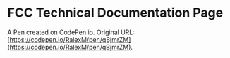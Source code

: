 # FCC Technical Documentation Page

A Pen created on CodePen.io. Original URL: [https://codepen.io/RalexM/pen/qBjmrZM](https://codepen.io/RalexM/pen/qBjmrZM).

